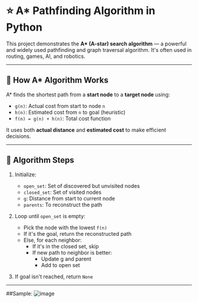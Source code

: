 # ⭐ A* Pathfinding Algorithm in Python

This project demonstrates the **A\* (A-star) search algorithm** — a powerful and widely used pathfinding and graph traversal algorithm. It's often used in routing, games, AI, and robotics.

---

## 🧠 How A* Algorithm Works

A* finds the shortest path from a **start node** to a **target node** using:

- `g(n)`: Actual cost from start to node `n`
- `h(n)`: Estimated cost from `n` to goal (heuristic)
- `f(n) = g(n) + h(n)`: Total cost function

It uses both **actual distance** and **estimated cost** to make efficient decisions.

---

## 📌 Algorithm Steps

1. Initialize:
   - `open_set`: Set of discovered but unvisited nodes
   - `closed_set`: Set of visited nodes
   - `g`: Distance from start to current node
   - `parents`: To reconstruct the path

2. Loop until `open_set` is empty:
   - Pick the node with the lowest `f(n)`
   - If it's the goal, return the reconstructed path
   - Else, for each neighbor:
     - If it's in the closed set, skip
     - If new path to neighbor is better:
       - Update g and parent
       - Add to open set

3. If goal isn't reached, return `None`

---
##Sample:
![image](https://github.com/user-attachments/assets/adbfe554-c7eb-4d9c-8968-8b5b8ee33120)

